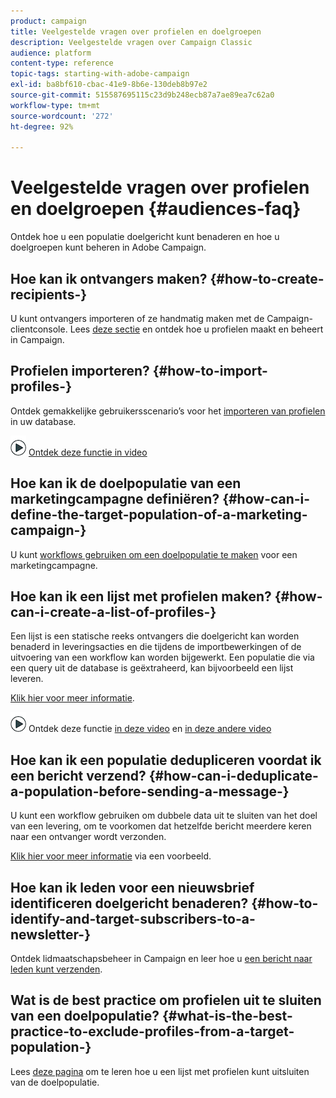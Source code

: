 ```yaml
---
product: campaign
title: Veelgestelde vragen over profielen en doelgroepen
description: Veelgestelde vragen over Campaign Classic
audience: platform
content-type: reference
topic-tags: starting-with-adobe-campaign
exl-id: ba8bf610-cbac-41e9-8b6e-130deb8b97e2
source-git-commit: 515587695115c23d9b248ecb87a7ae89ea7c62a0
workflow-type: tm+mt
source-wordcount: '272'
ht-degree: 92%

---
```


# Veelgestelde vragen over profielen en doelgroepen {#audiences-faq}

Ontdek hoe u een populatie doelgericht kunt benaderen en hoe u doelgroepen kunt beheren in Adobe Campaign.

## Hoe kan ik ontvangers maken? {#how-to-create-recipients-}

U kunt ontvangers importeren of ze handmatig maken met de Campaign-clientconsole. Lees [deze sectie](../../platform/using/about-profiles.md) en ontdek hoe u profielen maakt en beheert in Campaign.

## Profielen importeren? {#how-to-import-profiles-}

Ontdek gemakkelijke gebruikersscenario’s voor het [importeren van profielen](../../platform/using/import-operations-samples.md) in uw database.

![](assets/do-not-localize/how-to-video.png) [Ontdek deze functie in video](https://experienceleague.adobe.com/docs/campaign-classic-learn/tutorials/profile-management/importing-profiles.html)

## Hoe kan ik de doelpopulatie van een marketingcampagne definiëren? {#how-can-i-define-the-target-population-of-a-marketing-campaign-}

U kunt [workflows gebruiken om een doelpopulatie te maken](../../campaign/using/marketing-campaign-deliveries.md#building-the-main-target-in-a-workflow) voor een marketingcampagne.


## Hoe kan ik een lijst met profielen maken? {#how-can-i-create-a-list-of-profiles-}

Een lijst is een statische reeks ontvangers die doelgericht kan worden benaderd in leveringsacties en die tijdens de importbewerkingen of de uitvoering van een workflow kan worden bijgewerkt. Een populatie die via een query uit de database is geëxtraheerd, kan bijvoorbeeld een lijst leveren.

[Klik hier voor meer informatie](../../platform/using/creating-and-managing-lists.md#creating-a-profile-list-from-a-group).

![](assets/do-not-localize/how-to-video.png) Ontdek deze functie [in deze video](https://experienceleague.adobe.com/docs/campaign-classic-learn/tutorials/profile-management/creating-a-list-of-recipients-with-a-workflow.html) en [in deze andere video](https://experienceleague.adobe.com/docs/campaign-classic-learn/tutorials/profile-management/creating-a-list-of-recipients.html)

## Hoe kan ik een populatie dedupliceren voordat ik een bericht verzend? {#how-can-i-deduplicate-a-population-before-sending-a-message-}

U kunt een workflow gebruiken om dubbele data uit te sluiten van het doel van een levering, om te voorkomen dat hetzelfde bericht meerdere keren naar een ontvanger wordt verzonden.

[Klik hier voor meer informatie](../../workflow/using/deduplication.md#example--identify-the-duplicates-before-a-delivery) via een voorbeeld.

## Hoe kan ik leden voor een nieuwsbrief identificeren doelgericht benaderen? {#how-to-identify-and-target-subscribers-to-a-newsletter-}

Ontdek lidmaatschapsbeheer in Campaign en leer hoe u [een bericht naar leden kunt verzenden](../../delivery/using/managing-subscriptions.md).

## Wat is de best practice om profielen uit te sluiten van een doelpopulatie? {#what-is-the-best-practice-to-exclude-profiles-from-a-target-population-}

Lees [deze pagina](../../workflow/using/read-list.md) om te leren hoe u een lijst met profielen kunt uitsluiten van de doelpopulatie.
